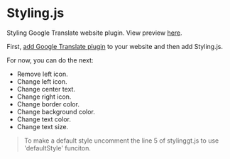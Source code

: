 Styling.js
=========

Styling Google Translate website plugin. View preview [here].

First, [add Google Translate plugin] to your website and then add Styling.js.

For now, you can do the next:

  - Remove left icon.
  - Change left icon.
  - Change center text.
  - Change right icon.
  - Change border color.
  - Change background color.
  - Change text color.
  - Change text size.


> To make a default style uncomment the line 5 of stylinggt.js to use 'defaultStyle' funciton.

[here]: http://stylinggt.azurewebsites.net
[add Google Translate plugin]: http://translate.google.com/translate_tools
